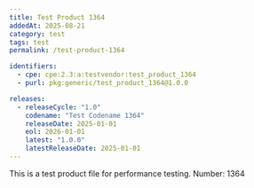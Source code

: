 ```yaml
---
title: Test Product 1364
addedAt: 2025-08-21
category: test
tags: test
permalink: /test-product-1364

identifiers:
  - cpe: cpe:2.3:a:testvendor:test_product_1364
  - purl: pkg:generic/test_product_1364@1.0.0

releases:
  - releaseCycle: "1.0"
    codename: "Test Codename 1364"
    releaseDate: 2025-01-01
    eol: 2026-01-01
    latest: "1.0.0"
    latestReleaseDate: 2025-01-01
---
```


This is a test product file for performance testing. Number: 1364
